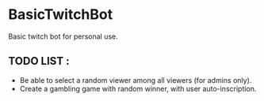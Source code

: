 # BasicTwitchBot
Basic twitch bot for personal use.

## TODO LIST :
- Be able to select a random viewer among all viewers (for admins only).
- Create a gambling game with random winner, with user auto-inscription.
